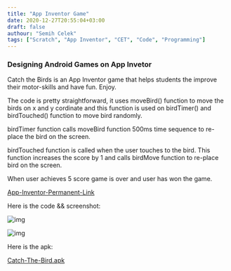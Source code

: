 ```yaml
---
title: "App Inventor Game"
date: 2020-12-27T20:55:04+03:00
draft: false
authour: "Semih Celek"
tags: ["Scratch", "App Inventor", "CET", "Code", "Programming"]
---
```

### Designing Android Games on App Invetor

Catch the Birds is an App Inventor game that helps students the improve their motor-skills and have fun. Enjoy.

The code is pretty straightforward, it uses moveBird() function to move the birds on x and y cordinate and this function is used on birdTimer() and birdTouched() function to move bird randomly. 

birdTimer function calls moveBird function 500ms time sequence to re-place the bird on the screen.

birdTouched function is called when the user touches to the bird. This function increases the score by 1 and calls birdMove function to re-place bird on the screen.

When user achieves 5 score game is over and user has won the game.

[App-Inventor-Permanent-Link]( https://gallery.appinventor.mit.edu/?galleryid=0745e356-8df1-4ad2-ad5c-49f6f592055e)

Here is the code && screenshot:

![img](/croppedCet.png)

![img](/birdGame.jpg)

Here is the apk:

[Catch-The-Bird.apk](/CatchTheBird.apk)